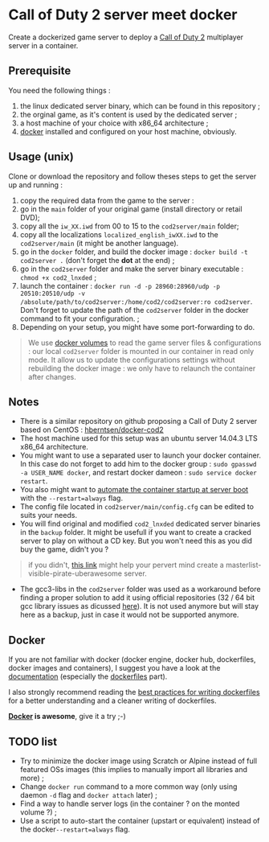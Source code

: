 # Call of Duty 2 server meet docker

Create a dockerized game server to deploy a [Call of Duty 2](https://en.wikipedia.org/wiki/Call_of_Duty_2) multiplayer server in a container.

## Prerequisite

You need the following things :

1. the linux dedicated server binary, which can be found in this repository ;
2. the orginal game, as it's content is used by the dedicated server ;
3. a host machine of your choice with x86_64 architecture ;
4. [docker](https://www.docker.com/) installed and configured on your host machine, obviously.

## Usage (unix)

Clone or download the repository and follow theses steps to get the server up and running :

1. copy the required data from the game to the server :
  1. go in the `main` folder of your original game (install directory or retail DVD);
  2. copy all the `iw_XX.iwd` from 00 to 15 to the `cod2server/main` folder;
  3. copy all the localizations `localized_english_iwXX.iwd` to the `cod2server/main` (it might be another language).
2. go in the `docker` folder, and build the docker image : `docker build -t cod2server .` (don't forget the **dot** at the end) ;
3. go in the `cod2server` folder and make the server binary executable : `chmod +x cod2_lnxded` ;
4. launch the container : `docker run -d -p 28960:28960/udp -p 20510:20510/udp -v /absolute/path/to/cod2server:/home/cod2/cod2server:ro cod2server`. Don't forget to update the path of the `cod2server` folder in the docker command to fit your configuration. ;
5. Depending on your setup, you might have some port-forwarding to do.

> We use [docker volumes](https://docs.docker.com/userguide/dockervolumes/) to read the game server files & configurations : our local `cod2server` folder is mounted in our container in read only mode. It allow us to update the configurations settings without rebuilding the docker image : we only have to relaunch the container after changes.

## Notes

* There is a similar repository on github proposing a Call of Duty 2 server based on CentOS : [hberntsen/docker-cod2](https://github.com/hberntsen/docker-cod2)
* The host machine used for this setup was an ubuntu server 14.04.3 LTS x86_64 architecture.
* You might want to use a separated user to launch your docker container. In this case do not forget to add him to the docker group : `sudo gpasswd -a USER_NAME docker`, and restart docker dameon : `sudo service docker restart`.
* You also might want to [automate the container startup at server boot](https://docs.docker.com/articles/host_integration/) with the `--restart=always` flag.
* The config file located in `cod2server/main/config.cfg` can be edited to suits your needs.
* You will find original and modified `cod2_lnxded` dedicated server binaries in the `backup` folder. It might be usefull if you want to create a cracked server to play on without a CD key. But you won't need this as you did buy the game, didn't you ? 

> if you didn't, [this link](http://killtube.org/showthread.php?1337-CoD2-Tutorial-How-to-make-your-cracked-server-show-up-in-the-master-list) might help your pervert mind create a masterlist-visible-pirate-uberawesome server.

* The gcc3-libs in the `cod2server` folder was used as a workaround before finding a proper solution to add it using official repositories (32 / 64 bit gcc library issues as dicussed [here](http://askubuntu.com/questions/454253/how-to-run-32-bit-app-in-ubuntu-64-bit/454254#454254)). It is not used anymore but will stay here as a backup, just in case it would not be supported anymore.

## Docker

If you are not familiar with docker (docker engine, docker hub, dockerfiles, docker images and containers), I suggest you have a look at the [documentation](https://docs.docker.com/) (especially the [dockerfiles](https://docs.docker.com/reference/builder/) part).

I also strongly recommend reading the [best practices for writing dockerfiles](https://docs.docker.com/articles/dockerfile_best-practices/) for a better understanding and a cleaner writing of dockerfiles.

**[Docker](https://www.docker.com/) is awesome**, give it a try ;-)

## TODO list

* Try to minimize the docker image using Scratch or Alpine instead of full featured OSs images (this implies to manually import all libraries and more) ;
* Change `docker run` command to a more common way (only using daemon `-d` flag and `docker attach` later) ;
* Find a way to handle server logs (in the container ? on the monted volume ?) ;
* Use a script to auto-start the container (upstart or equivalent) instead of the docker`--restart=always` flag.
